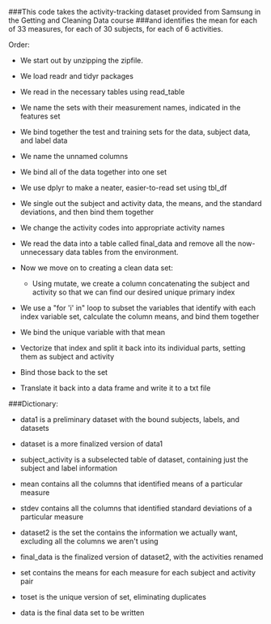 ###This code takes the activity-tracking dataset provided from Samsung in the Getting and Cleaning Data course
###and identifies the mean for each of 33 measures, for each of 30 subjects, for each of 6 activities.


Order:
  
* We start out by unzipping the zipfile.
* We load readr and tidyr packages
* We read in the necessary tables using read_table

* We name the sets with their measurement names, indicated in the features set

* We bind together the test and training sets for the data, subject data, and label data
* We name the unnamed columns
* We bind all of the data together into one set

* We use dplyr to make a neater, easier-to-read set using tbl_df
* We single out the subject and activity data, the means, and the standard deviations, and then bind them together
* We change the activity codes into appropriate activity names

* We read the data into a table called final_data and remove all the now-unnecessary data tables from the environment.


* Now we move on to creating a clean data set:
  - Using mutate, we create a column concatenating the subject and activity so that we can find our desired unique primary index
* We use a "for 'i' in" loop to subset the variables that identify with each index variable set, calculate the column means, and bind them together
* We bind the unique variable with that mean
* Vectorize that index and split it back into its individual parts, setting them as subject and activity
* Bind those back to the set
* Translate it back into a data frame and write it to a txt file






###Dictionary:

* data1 is a preliminary dataset with the bound subjects, labels, and datasets
* dataset is a more finalized version of data1

* subject_activity is a subselected table of dataset, containing just the subject and label information
* mean contains all the columns that identified means of a particular measure
* stdev contains all the columns that identified standard deviations of a particular measure
* dataset2 is the set the contains the information we actually want, excluding all the columns we aren't using
* final_data is the finalized version of dataset2, with the activities renamed

* set contains the means for each measure for each subject and activity pair
* toset is the unique version of set, eliminating duplicates
* data is the final data set to be written